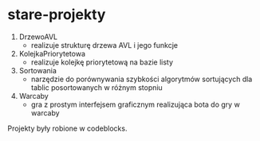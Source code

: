 # stare-projekty

1. DrzewoAVL
   * realizuje strukturę drzewa AVL i jego funkcje
1. KolejkaPriorytetowa
   * realizuje kolejkę priorytetową na bazie listy
1. Sortowania
   * narzędzie do porównywania szybkości algorytmów sortujących
  dla tablic posortowanych w różnym stopniu
1. Warcaby
   * gra z prostym interfejsem graficznym realizująca bota
  do gry w warcaby

Projekty były robione w codeblocks.
